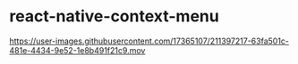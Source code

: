 # react-native-context-menu




https://user-images.githubusercontent.com/17365107/211397217-63fa501c-481e-4434-9e52-1e8b491f21c9.mov

